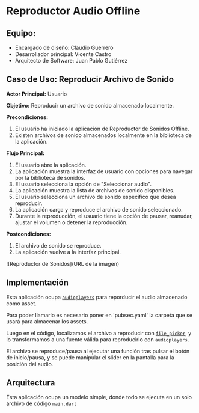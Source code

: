 # Reproductor Audio Offline

## Equipo:

- Encargado de diseño: Claudio Guerrero
- Desarrollador principal: Vicente Castro
- Arquitecto de Software: Juan Pablo Gutiérrez

## Caso de Uso: Reproducir Archivo de Sonido
**Actor Principal:** Usuario

**Objetivo:** Reproducir un archivo de sonido almacenado localmente.

**Precondiciones:**
1. El usuario ha iniciado la aplicación de Reproductor de Sonidos Offline.
2. Existen archivos de sonido almacenados localmente en la biblioteca de la aplicación.

**Flujo Principal:**
1. El usuario abre la aplicación.
2. La aplicación muestra la interfaz de usuario con opciones para navegar por la biblioteca de sonidos.
3. El usuario selecciona la opción de "Seleccionar audio".
4. La aplicación muestra la lista de archivos de sonido disponibles.
5. El usuario selecciona un archivo de sonido específico que desea reproducir.
6. La aplicación carga y reproduce el archivo de sonido seleccionado.
7. Durante la reproducción, el usuario tiene la opción de pausar, reanudar, ajustar el volumen o detener la reproducción.

**Postcondiciones:**
1. El archivo de sonido se reproduce.
2. La aplicación vuelve a la interfaz principal.

![Reproductor de Sonidos](URL de la imagen)

## Implementación

Esta aplicación ocupa [`audioplayers`](https://pub.dev/packages/audioplayers) para reporducir el audio almacenado como asset.

Para poder llamarlo es necesario poner en 'pubsec.yaml' la carpeta que se usará para almacenar los assets.

Luego en el código, localizamos el archivo a reproducir con [`file_picker`](https://pub.dev/packages/file_picker), y lo transformamos a una fuente válida para reproducirlo con `audioplayers`.

El archivo se reproduce/pausa al ejecutar una función tras pulsar el botón de inicio/pausa, y se puede manipular el slider en la pantalla para la posición del audio.

## Arquitectura

Esta aplicación ocupa un modelo simple, donde todo se ejecuta en un solo archivo de código `main.dart`
